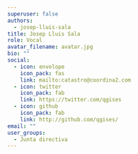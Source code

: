 ```yaml
---
superuser: false
authors:
  - josep-lluis-sala
title: Josep Lluis Sala
role: Vocal
avatar_filename: avatar.jpg
bio: ""
social:
  - icon: envelope
    icon_pack: fas
    link: mailto:catastro@coordina2.com
  - icon: twitter
    icon_pack: fab
    link: https://twitter.com/qgises
  - icon: github
    icon_pack: fab
    link: http://github.com/qgises/
email: ""
user_groups:
  - Junta directiva
---
```

